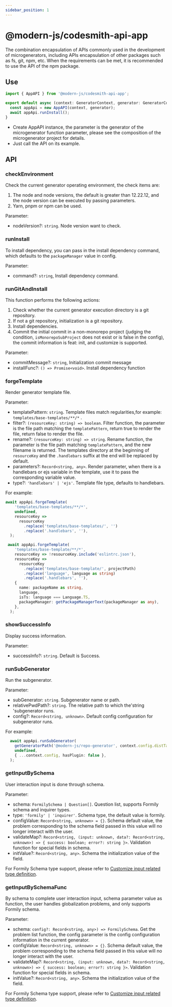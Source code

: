 ```yaml
---
sidebar_position: 1
---
```


# @modern-js/codesmith-api-app

The combination encapsulation of APIs commonly used in the development of microgenerators, including APIs encapsulation of other packages such as fs, git, npm, etc. When the requirements can be met, it is recommended to use the API of the npm package.

## Use

```typescript
import { AppAPI } from '@modern-js/codesmith-api-app';

export default async (context: GeneratorContext, generator: GeneratorCore) => {
  const appApi = new AppAPI(context, generator);
  await appApi.runInstall();
}
```

- Create AppAPI instance, the parameter is the generator of the microgenerator function parameter, please see the composition of the microgenerator project for details.
- Just call the API on its example.

## API

### checkEnvironment

Check the current generator operating environment, the check items are:

1. The node and node versions, the default is greater than 12.22.12, and the node version can be executed by passing parameters.
2. Yarn, pnpm or npm can be used.

Parameter:

- nodeVersion?: `string`. Node version want to check.

### runInstall

To install dependency, you can pass in the install dependency command, which defaults to the `packageManager` value in config.

Parameter:

- command?: `string`, Install dependency command.

### runGitAndInstall

This function performs the following actions:

1. Check whether the current generator execution directory is a git repository.
2. If not a git repository, initialization is a git repository.
3. Install dependencies.
4. Commit the initial commit in a non-monorepo project (judging the condition, `isMonorepoSubProject` does not exist or is false in the config), the commit information is feat: init, and customize is supported.


Parameter:
- commitMessage?: `string`, Initialization commit message
- installFunc?: `() => Promise<void>`. Install dependency function

### forgeTemplate

Render generator template file.

Parameter:

- templatePattern: `string`. Template files match regularities,for example: `templates/base-templates/**/*` .
- filter?: `(resourceKey: string) => boolean`. Filter function, the parameter is the file path matching the `templatePattern`, return true to render the file, return false to render the file.
- rename?: `(resourceKey: string) => string`. Rename function, the parameter is the file path matching `templatePattern`, and the new filename is returned. The templates directory at the beginning of `resourceKey` and the `.handlebars` suffix at the end will be replaced by default.
- parameters?: `Record<string, any>`. Render parameter, when there is a handlebars or ejs variable in the template, use it to pass the corresponding variable value.
- type?: `'handlebars' | 'ejs'`. Template file type, defaults to handlebars.

For example:

```typescript
await appApi.forgeTemplate(
    'templates/base-templates/**/*',
    undefined,
    resourceKey =>
      resourceKey
        .replace('templates/base-templates/', '')
        .replace('.handlebars', ''),
  );

 await appApi.forgeTemplate(
    'templates/base-template/**/*',
    resourceKey => !resourceKey.include('eslintrc.json'),
    resourceKey =>
      resourceKey
        .replace('templates/base-template/', projectPath)
        .replace('language', language as string)
        .replace('.handlebars', ''),
    {
      name: packageName as string,
      language,
      isTs: language === Language.TS,
      packageManager: getPackageManagerText(packageManager as any),
    },
  );
```

### showSuccessInfo

Display success information.

Parameter:

- successInfo?: `string`. Default is Success.

### runSubGenerator

Run the subgenerator.

Parameter:

- subGenerator: `string`. Subgenerator name or path.
- relativePwdPath?: `string`. The relative path to which the'string 'subgenerator runs.
- config?: `Record<string, unknown>`. Default config configuration for subgenerator runs.

For example:

```typescript
  await appApi.runSubGenerator(
    getGeneratorPath('@modern-js/repo-generator', context.config.distTag),
    undefined,
    { ...context.config, hasPlugin: false },
  );
```

### getInputBySchema

User interaction input is done through schema.

Parameter:

- schema: `FormilySchema | Question[]`. Question list, supports Formily schema and inquirer types.
- type: `'formily' | 'inquirer'`. Schema type, the default value is formily.
- configValue: `Record<string, unknown> = {}`. Schema default value, the problem corresponding to the schema field passed in this value will no longer interact with the user.
- validateMap?: `Record<string, (input: unknown, data?: Record<string, unknown>) => { success: boolean; error?: string }>`. Validation function for special fields in schema.
- initValue?: `Record<string, any>`. Schema the initialization value of the field.

For Formily Schema type support, please refer to [Customize input related type definition](/docs/guides/topic-detail/generator/plugin/api/input/type).

### getInputBySchemaFunc

By schema to complete user interaction input, schema parameter value as function, the user handles globalization problems, and only supports Formily schema.

Parameter:

- schema: `config?: Record<string, any>) => FormilySchema`. Get the problem list function, the config parameter is the config configuration information in the current generator.
- configValue: `Record<string, unknown> = {}`. Schema default value, the problem corresponding to the schema field passed in this value will no longer interact with the user.
- validateMap?: `Record<string, (input: unknown, data?: Record<string, unknown>) => { success: boolean; error?: string }>`. Validation function for special fields in schema.
- initValue?: `Record<string, any>`. Schema the initialization value of the field.

For Formily Schema type support, please refer to [Customize input related type definition](/docs/guides/topic-detail/generator/plugin/api/input/type).

